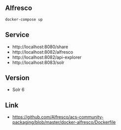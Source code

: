 ## Alfresco

```bash
docker-compose up
```

## Service

- http://localhost:8080/share
- http://localhost:8082/alfresco
- http://localhost:8082/api-explorer
- http://localhost:8083/solr

## Version

- Solr 6

## Link

- https://github.com/Alfresco/acs-community-packaging/blob/master/docker-alfresco/Dockerfile